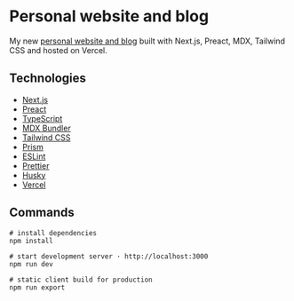 # Personal website and blog

My new [personal website and blog](https://omarelhawary.me) built with Next.js, Preact, MDX, Tailwind CSS and hosted on Vercel.

## Technologies

- [Next.js](https://nextjs.org)
- [Preact](https://preactjs.com)
- [TypeScript](https://www.typescriptlang.org)
- [MDX Bundler](https://github.com/kentcdodds/mdx-bundler)
- [Tailwind CSS](https://tailwindcss.com)
- [Prism](https://prismjs.com)
- [ESLint](https://eslint.org)
- [Prettier](https://prettier.io)
- [Husky](https://typicode.github.io/husky)
- [Vercel](http://vercel.com)

## Commands

```shell
# install dependencies
npm install

# start development server · http://localhost:3000
npm run dev

# static client build for production
npm run export
```
